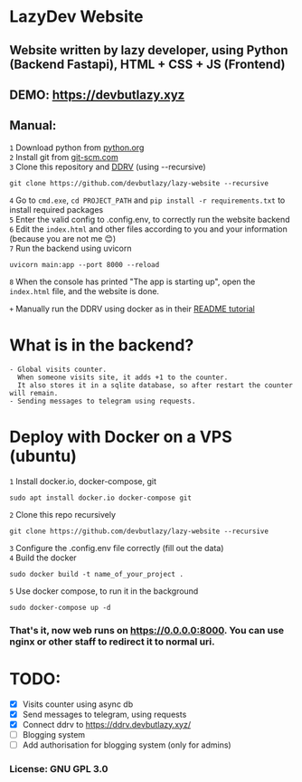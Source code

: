 # LazyDev Website 
## Website written by lazy developer, using Python (Backend Fastapi), HTML + CSS + JS (Frontend)

## DEMO: https://devbutlazy.xyz

## Manual:
`1` Download python from [python.org](https://www.python.org/ftp/python/3.11.0/python-3.11.0-amd64.exe)  
`2` Install git from [git-scm.com](https://github.com/git-for-windows/git/releases/download/v2.44.0.windows.1/Git-2.44.0-64-bit.exe)  
`3` Clone this repository and [DDRV](https://github.com/forscht/ddrive) (using --recursive)
```
git clone https://github.com/devbutlazy/lazy-website --recursive
```
`4` Go to `cmd.exe`, `cd PROJECT_PATH` and `pip install -r requirements.txt` to install required packages   
`5` Enter the valid config to .config.env, to correctly run the website backend    
`6` Edit the `index.html` and other files according to you and your information (because you are not me 😊)   
`7` Run the backend using uvicorn 
```
uvicorn main:app --port 8000 --reload
```
`8` When the console has printed "The app is starting up", open the `index.html` file, and the website is done. 

`+` Manually run the DDRV using docker as in their [README tutorial](https://github.com/forscht/ddrive/blob/4.x/README.md)


# What is in the backend?

    - Global visits counter. 
      When someone visits site, it adds +1 to the counter. 
      It also stores it in a sqlite database, so after restart the counter will remain.
    - Sending messages to telegram using requests.

# Deploy with Docker on a VPS (ubuntu)

`1` Install docker.io, docker-compose, git
```
sudo apt install docker.io docker-compose git
```
`2` Clone this repo recursively
```
git clone https://github.com/devbutlazy/lazy-website --recursive
```
`3` Configure the .config.env file correctly (fill out the data)  
`4` Build the docker
```
sudo docker build -t name_of_your_project .
```
`5` Use docker compose, to run it in the background
```
sudo docker-compose up -d
```

### That's it, now web runs on https://0.0.0.0:8000. You can use nginx or other staff to redirect it to normal uri.
 
# TODO:
- [x] Visits counter using async db
- [x] Send messages to telegram, using requests
- [x] Connect ddrv to https://ddrv.devbutlazy.xyz/
- [ ] Blogging system
- [ ] Add authorisation for blogging system (only for admins)

### License: GNU GPL 3.0 

